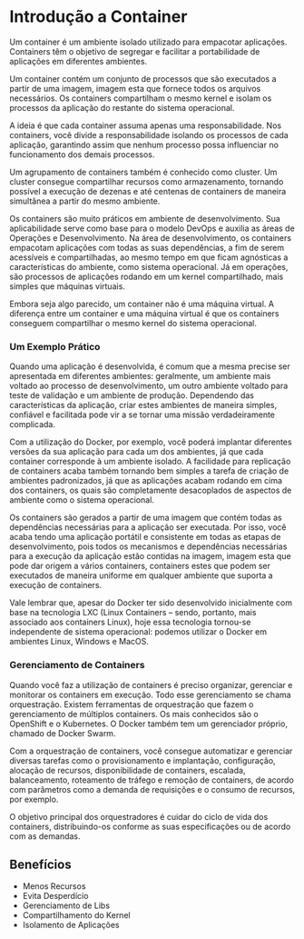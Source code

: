 # Introdução a Container

Um container é um ambiente isolado utilizado para empacotar aplicações. Containers têm o objetivo de segregar e facilitar a portabilidade de aplicações em diferentes ambientes.

Um container contém um conjunto de processos que são executados a partir de uma imagem, imagem esta que fornece todos os arquivos necessários. Os containers compartilham o mesmo kernel e isolam os processos da aplicação do restante do sistema operacional.

A ideia é que cada container assuma apenas uma responsabilidade. Nos containers, você divide a responsabilidade isolando os processos de cada aplicação, garantindo assim que nenhum processo possa influenciar no funcionamento dos demais processos.

Um agrupamento de containers também é conhecido como cluster. Um cluster consegue compartilhar recursos como armazenamento, tornando possível a execução de dezenas e até centenas de containers de maneira simultânea a partir do mesmo ambiente.

Os containers são muito práticos em ambiente de desenvolvimento. Sua aplicabilidade serve como base para o modelo DevOps e auxilia as áreas de Operações e Desenvolvimento. Na área de desenvolvimento, os containers empacotam aplicações com todas as suas dependências, a fim de serem acessíveis e compartilhadas, ao mesmo tempo em que ficam agnósticas a características do ambiente, como sistema operacional. Já em operações, são processos de aplicações rodando em um kernel compartilhado, mais simples que máquinas virtuais.

Embora seja algo parecido, um container não é uma máquina virtual. A diferença entre um container e uma máquina virtual é que os containers conseguem compartilhar o mesmo kernel do sistema operacional.

### Um Exemplo Prático

Quando uma aplicação é desenvolvida, é comum que a mesma precise ser apresentada em diferentes ambientes: geralmente, um ambiente mais voltado ao processo de desenvolvimento, um outro ambiente voltado para teste de validação e um ambiente de produção. Dependendo das características da aplicação, criar estes ambientes de maneira simples, confiável e facilitada pode vir a se tornar uma missão verdadeiramente complicada.

Com a utilização do Docker, por exemplo, você poderá implantar diferentes versões da sua aplicação para cada um dos ambientes, já que cada container corresponde à um ambiente isolado. A facilidade para replicação de containers acaba também tornando bem simples a tarefa de criação de ambientes padronizados, já que as aplicações acabam rodando em cima dos containers, os quais são completamente desacoplados de aspectos de ambiente como o sistema operacional.

Os containers são gerados a partir de uma imagem que contém todas as dependências necessárias para a aplicação ser executada. Por isso, você acaba tendo uma aplicação portátil e consistente em todas as etapas de desenvolvimento, pois todos os mecanismos e dependências necessárias para a execução da aplicação estão contidas na imagem, imagem esta que pode dar origem a vários containers, containers estes que podem ser executados de maneira uniforme em qualquer ambiente que suporta a execução de containers.

Vale lembrar que, apesar do Docker ter sido desenvolvido inicialmente com base na tecnologia LXC (Linux Containers – sendo, portanto, mais associado aos containers Linux), hoje essa tecnologia tornou-se independente de sistema operacional: podemos utilizar o Docker em ambientes Linux, Windows e MacOS.

### Gerenciamento de Containers

Quando você faz a utilização de containers é preciso organizar, gerenciar e monitorar os containers em execução. Todo esse gerenciamento se chama orquestração. Existem ferramentas de orquestração que fazem o gerenciamento de múltiplos containers. Os mais conhecidos são o OpenShift e o Kubernetes. O Docker também tem um gerenciador próprio, chamado de Docker Swarm.

Com a orquestração de containers, você consegue automatizar e gerenciar diversas tarefas como o provisionamento e implantação, configuração, alocação de recursos, disponibilidade de containers, escalada, balanceamento, roteamento de tráfego e remoção de containers, de acordo com parâmetros como a demanda de requisições e o consumo de recursos, por exemplo.

O objetivo principal dos orquestradores é cuidar do ciclo de vida dos containers, distribuindo-os conforme as suas especificações ou de acordo com as demandas.

## Benefícios

* Menos Recursos
* Evita Desperdício
* Gerenciamento de Libs
* Compartilhamento do Kernel
* Isolamento de Aplicações